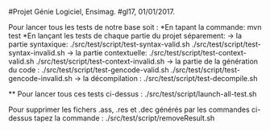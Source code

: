 #Projet Génie Logiciel, Ensimag.
#gl17, 01/01/2017.


Pour lancer tous les tests de notre base soit :
*En tapant la commande: mvn test
*En lançant les tests de chaque partie du projet séparement:
-> la partie syntaxique: ./src/test/script/test-syntax-valid.sh
			 ./src/test/script/test-syntax-invalid.sh
-> la partie contextuelle: ./src/test/script/test-context-valid.sh
			   ./src/test/script/test-context-invalid.sh
-> la partie de la génération du code : ./src/test/script/test-gencode-valid.sh
		              	 ./src/test/script/test-gencode-invalid.sh
-> la décompilation : ./src/test/script/test-decompile.sh 

** Pour lancer tous ces tests ci-dessus : ./src/test/script/launch-all-test.sh

Pour supprimer les fichers .ass, .res et .dec générés par les commandes ci-dessus tapez la commande : ./src/test/script/removeResult.sh
